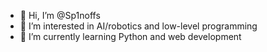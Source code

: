 - 👋 Hi, I’m @Sp1noffs
- 👀 I’m interested in AI/robotics and low-level programming
- 🌱 I’m currently learning Python and web development

<!---
Sp1noffs/Sp1noffs is a ✨ special ✨ repository because its `README.md` (this file) appears on your GitHub profile.
You can click the Preview link to take a look at your changes.
--->
